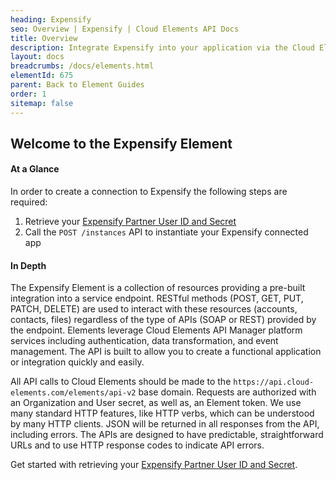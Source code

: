 ```yaml
---
heading: Expensify
seo: Overview | Expensify | Cloud Elements API Docs
title: Overview
description: Integrate Expensify into your application via the Cloud Elements APIs.
layout: docs
breadcrumbs: /docs/elements.html
elementId: 675
parent: Back to Element Guides
order: 1
sitemap: false
---
```


## Welcome to the Expensify Element


#### At a Glance

In order to create a connection to Expensify the following steps are required:

1. Retrieve your [Expensify Partner User ID and Secret](expensify-endpoint-setup.html)
2. Call the `POST /instances` API to instantiate your Expensify connected app

#### In Depth

The Expensify Element is a collection of resources providing a pre-built integration into a service endpoint. RESTful methods (POST, GET, PUT, PATCH, DELETE) are used to interact with these resources (accounts, contacts, files) regardless of the type of APIs (SOAP or REST) provided by the endpoint. Elements leverage Cloud Elements API Manager platform services including authentication, data transformation, and event management.  The API is built to allow you to create a functional application or integration quickly and easily.

All API calls to Cloud Elements should be made to the `https://api.cloud-elements.com/elements/api-v2` base domain. Requests are authorized with an Organization and User secret, as well as, an Element token.  We use many standard HTTP features, like HTTP verbs, which can be understood by many HTTP clients. JSON will be returned in all responses from the API, including errors. The APIs are designed to have predictable, straightforward URLs and to use HTTP response codes to indicate API errors.

Get started with retrieving your [Expensify Partner User ID and Secret](expensify-endpoint-setup.html).
